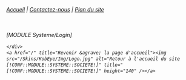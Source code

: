 <div class="Centre">
	<div class="EnteteDroite" style="font-style:italic;">
		<a href="/" title="Retour &agrave; l'accueil">Accueil</a> | <a href="/Contact" title="Contactez-nous">Contactez-nous</a> | <a href="Plan-du-site" title="Plan du site">Plan du site</a>
		<div style="padding-top:50px;">[MODULE Systeme/Login]</div>
		
	</div>
	<a href="/" title="Revenir &agrave; la page d'accueil"><img src="/Skins/KobEye/Img/Logo.jpg" alt="Retour à l'accueil du site [!CONF::MODULE::SYSTEME::SOCIETE!]" title="[!CONF::MODULE::SYSTEME::SOCIETE!]" height="140" /></a>

</div>